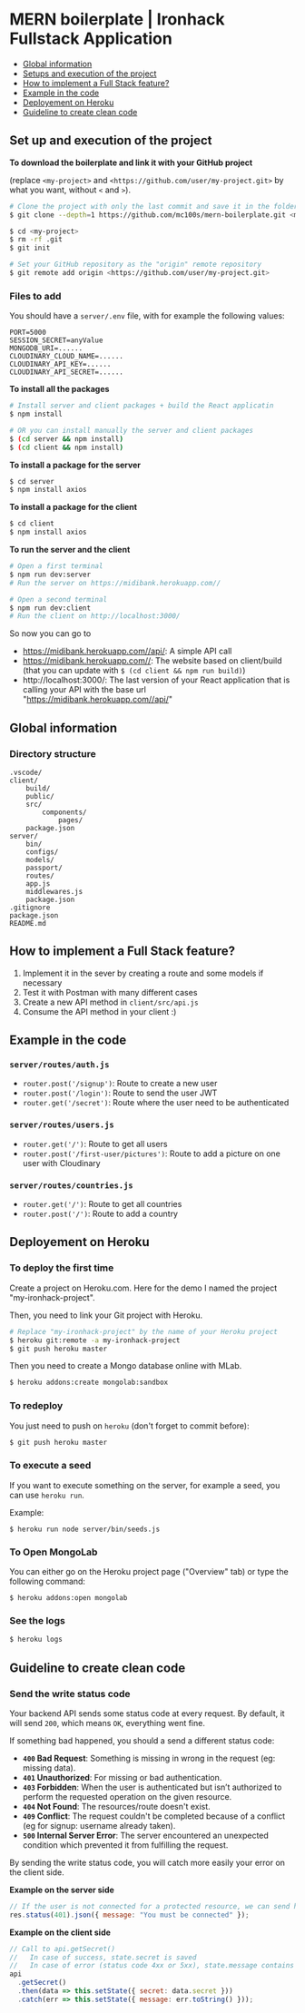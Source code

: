 # MERN boilerplate | Ironhack Fullstack Application

- [Global information](#global-information)
- [Setups and execution of the project](#setups-and-execution-of-the-project)
- [How to implement a Full Stack feature?](#how-to-implement-a-full-stack-feature)
- [Example in the code](#example-in-the-code)
- [Deployement on Heroku](#deployement-on-heroku)
- [Guideline to create clean code](#guideline-to-create-clean-code)

## Set up and execution of the project

**To download the boilerplate and link it with your GitHub project**

(replace `<my-project>` and `<https://github.com/user/my-project.git>` by what you want, without `<` and `>`).

```sh
# Clone the project with only the last commit and save it in the folder <my-project>
$ git clone --depth=1 https://github.com/mc100s/mern-boilerplate.git <my-project>

$ cd <my-project>
$ rm -rf .git
$ git init

# Set your GitHub repository as the "origin" remote repository
$ git remote add origin <https://github.com/user/my-project.git>
```

### Files to add

You should have a `server/.env` file, with for example the following values:

```
PORT=5000
SESSION_SECRET=anyValue
MONGODB_URI=......
CLOUDINARY_CLOUD_NAME=......
CLOUDINARY_API_KEY=......
CLOUDINARY_API_SECRET=......
```

**To install all the packages**

```sh
# Install server and client packages + build the React applicatin
$ npm install

# OR you can install manually the server and client packages
$ (cd server && npm install)
$ (cd client && npm install)
```

**To install a package for the server**

```sh
$ cd server
$ npm install axios
```

**To install a package for the client**

```sh
$ cd client
$ npm install axios
```

**To run the server and the client**

```sh
# Open a first terminal
$ npm run dev:server
# Run the server on https://midibank.herokuapp.com//

# Open a second terminal
$ npm run dev:client
# Run the client on http://localhost:3000/
```

So now you can go to

- https://midibank.herokuapp.com//api/: A simple API call
- https://midibank.herokuapp.com//: The website based on client/build (that you can update with `$ (cd client && npm run build)`)
- http://localhost:3000/: The last version of your React application that is calling your API with the base url "https://midibank.herokuapp.com//api/"

## Global information

### Directory structure

```
.vscode/
client/
    build/
    public/
    src/
        components/
            pages/
    package.json
server/
    bin/
    configs/
    models/
    passport/
    routes/
    app.js
    middlewares.js
    package.json
.gitignore
package.json
README.md
```

## How to implement a Full Stack feature?

1. Implement it in the sever by creating a route and some models if necessary
2. Test it with Postman with many different cases
3. Create a new API method in `client/src/api.js`
4. Consume the API method in your client :)

## Example in the code

### `server/routes/auth.js`

- `router.post('/signup')`: Route to create a new user
- `router.post('/login')`: Route to send the user JWT
- `router.get('/secret')`: Route where the user need to be authenticated

### `server/routes/users.js`

- `router.get('/')`: Route to get all users
- `router.post('/first-user/pictures')`: Route to add a picture on one user with Cloudinary

<!-- TODO: give instructions for Cloudinary -->
<!-- TODO: give instructions for route guards -->

### `server/routes/countries.js`

- `router.get('/')`: Route to get all countries
- `router.post('/')`: Route to add a country

## Deployement on Heroku

### To deploy the first time

Create a project on Heroku.com. Here for the demo I named the project "my-ironhack-project".

Then, you need to link your Git project with Heroku.

```sh
# Replace "my-ironhack-project" by the name of your Heroku project
$ heroku git:remote -a my-ironhack-project
$ git push heroku master
```

Then you need to create a Mongo database online with MLab.

```sh
$ heroku addons:create mongolab:sandbox
```

### To redeploy

You just need to push on `heroku` (don't forget to commit before):

```sh
$ git push heroku master
```

### To execute a seed

If you want to execute something on the server, for example a seed, you can use `heroku run`.

Example:

```
$ heroku run node server/bin/seeds.js
```

### To Open MongoLab

You can either go on the Heroku project page ("Overview" tab) or type the following command:

```
$ heroku addons:open mongolab
```

### See the logs

```sh
$ heroku logs
```

## Guideline to create clean code

### Send the write status code

Your backend API sends some status code at every request. By default, it will send `200`, which means `OK`, everything went fine.

If something bad happened, you should a send a different status code:

- **`400` Bad Request**: Something is missing in wrong in the request (eg: missing data).
- **`401` Unauthorized**: For missing or bad authentication.
- **`403` Forbidden**: When the user is authenticated but isn’t authorized to perform the requested operation on the given resource.
- **`404` Not Found**: The resources/route doesn't exist.
- **`409` Conflict**: The request couldn't be completed because of a conflict (eg for signup: username already taken).
- **`500` Internal Server Error**: The server encountered an unexpected condition which prevented it from fulfilling the request.

By sending the write status code, you will catch more easily your error on the client side.

**Example on the server side**

```js
// If the user is not connected for a protected resource, we can send him this
res.status(401).json({ message: "You must be connected" });
```

**Example on the client side**

```js
// Call to api.getSecret()
//   In case of success, state.secret is saved
//   In case of error (status code 4xx or 5xx), state.message contains the message from the error
api
  .getSecret()
  .then(data => this.setState({ secret: data.secret }))
  .catch(err => this.setState({ message: err.toString() }));
```

<!-- TODO: find a way to check if we are still loggedIn when we load the application -->

